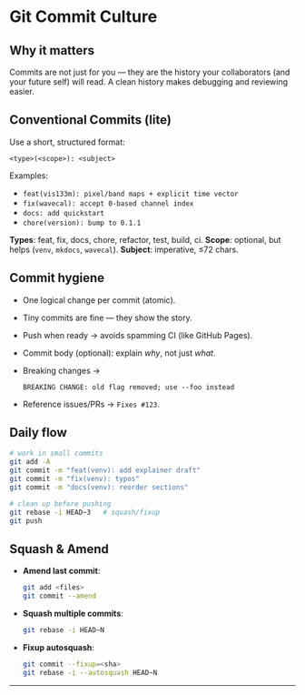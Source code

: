 # Git Commit Culture

## Why it matters

Commits are not just for you — they are the history your collaborators (and your future self) will read. A clean history makes debugging and reviewing easier.

## Conventional Commits (lite)

Use a short, structured format:

```
<type>(<scope>): <subject>
```

Examples:

* `feat(vis133m): pixel/band maps + explicit time vector`
* `fix(wavecal): accept 0-based channel index`
* `docs: add quickstart`
* `chore(version): bump to 0.1.1`

**Types**: feat, fix, docs, chore, refactor, test, build, ci.
**Scope**: optional, but helps (`venv`, `mkdocs`, `wavecal`).
**Subject**: imperative, ≤72 chars.

## Commit hygiene

* One logical change per commit (atomic).
* Tiny commits are fine — they show the story.
* Push when ready → avoids spamming CI (like GitHub Pages).
* Commit body (optional): explain *why*, not just *what*.
* Breaking changes →

  ```
  BREAKING CHANGE: old flag removed; use --foo instead
  ```
* Reference issues/PRs → `Fixes #123`.

## Daily flow

```bash
# work in small commits
git add -A
git commit -m "feat(venv): add explainer draft"
git commit -m "fix(venv): typos"
git commit -m "docs(venv): reorder sections"

# clean up before pushing
git rebase -i HEAD~3   # squash/fixup
git push
```

## Squash & Amend

* **Amend last commit**:

  ```bash
  git add <files>
  git commit --amend
  ```
* **Squash multiple commits**:

  ```bash
  git rebase -i HEAD~N
  ```
* **Fixup autosquash**:

  ```bash
  git commit --fixup=<sha>
  git rebase -i --autosquash HEAD~N
  ```

---
